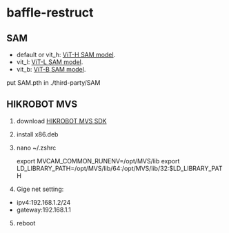 # baffle-restruct
## SAM
- default or vit_h: [ViT-H SAM model](https://dl.fbaipublicfiles.com/segment_anything/sam_vit_h_4b8939.pth).
- vit_l: [ViT-L SAM model](https://dl.fbaipublicfiles.com/segment_anything/sam_vit_l_0b3195.pth).
- vit_b: [ViT-B SAM model](https://dl.fbaipublicfiles.com/segment_anything/sam_vit_b_01ec64.pth).

put SAM.pth in ./third-party/SAM

## HIKROBOT MVS
1. download [HIKROBOT MVS SDK](https://www.hikrobotics.com/cn/machinevision/service/download?module=0)

2. install x86.deb

3. nano ~/.zshrc


    export MVCAM_COMMON_RUNENV=/opt/MVS/lib
    export LD_LIBRARY_PATH=/opt/MVS/lib/64:/opt/MVS/lib/32:$LD_LIBRARY_PATH

4. Gige net setting:
- ipv4:192.168.1.2/24
- gateway:192.168.1.1

5. reboot